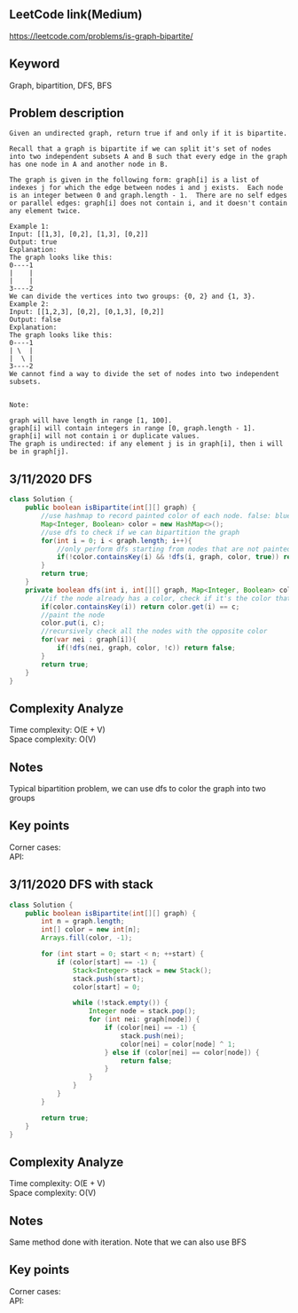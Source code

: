 ## LeetCode link(Medium)
https://leetcode.com/problems/is-graph-bipartite/

## Keyword
Graph, bipartition, DFS, BFS

## Problem description
```
Given an undirected graph, return true if and only if it is bipartite.

Recall that a graph is bipartite if we can split it's set of nodes into two independent subsets A and B such that every edge in the graph has one node in A and another node in B.

The graph is given in the following form: graph[i] is a list of indexes j for which the edge between nodes i and j exists.  Each node is an integer between 0 and graph.length - 1.  There are no self edges or parallel edges: graph[i] does not contain i, and it doesn't contain any element twice.

Example 1:
Input: [[1,3], [0,2], [1,3], [0,2]]
Output: true
Explanation: 
The graph looks like this:
0----1
|    |
|    |
3----2
We can divide the vertices into two groups: {0, 2} and {1, 3}.
Example 2:
Input: [[1,2,3], [0,2], [0,1,3], [0,2]]
Output: false
Explanation: 
The graph looks like this:
0----1
| \  |
|  \ |
3----2
We cannot find a way to divide the set of nodes into two independent subsets.
 

Note:

graph will have length in range [1, 100].
graph[i] will contain integers in range [0, graph.length - 1].
graph[i] will not contain i or duplicate values.
The graph is undirected: if any element j is in graph[i], then i will be in graph[j].
```


## 3/11/2020 DFS

```java
class Solution {
    public boolean isBipartite(int[][] graph) {
        //use hashmap to record painted color of each node. false: blue, true: red
        Map<Integer, Boolean> color = new HashMap<>();
        //use dfs to check if we can bipartition the graph
        for(int i = 0; i < graph.length; i++){
            //only perform dfs starting from nodes that are not painted
            if(!color.containsKey(i) && !dfs(i, graph, color, true)) return false;
        }
        return true;
    }
    private boolean dfs(int i, int[][] graph, Map<Integer, Boolean> color, boolean c){
        //if the node already has a color, check if it's the color that we want to paint it
        if(color.containsKey(i)) return color.get(i) == c;
        //paint the node
        color.put(i, c);
        //recursively check all the nodes with the opposite color
        for(var nei : graph[i]){
            if(!dfs(nei, graph, color, !c)) return false;
        }
        return true;
    }
}
```

## Complexity Analyze
Time complexity: O(E + V)\
Space complexity: O(V)

## Notes
Typical bipartition problem, we can use dfs to color the graph into two groups

## Key points
Corner cases: \
API: 

## 3/11/2020 DFS with stack

```java
class Solution {
    public boolean isBipartite(int[][] graph) {
        int n = graph.length;
        int[] color = new int[n];
        Arrays.fill(color, -1);

        for (int start = 0; start < n; ++start) {
            if (color[start] == -1) {
                Stack<Integer> stack = new Stack();
                stack.push(start);
                color[start] = 0;

                while (!stack.empty()) {
                    Integer node = stack.pop();
                    for (int nei: graph[node]) {
                        if (color[nei] == -1) {
                            stack.push(nei);
                            color[nei] = color[node] ^ 1;
                        } else if (color[nei] == color[node]) {
                            return false;
                        }
                    }
                }
            }
        }

        return true;
    }
}
```

## Complexity Analyze
Time complexity: O(E + V)\
Space complexity: O(V)

## Notes
Same method done with iteration. Note that we can also use BFS

## Key points
Corner cases: \
API: 